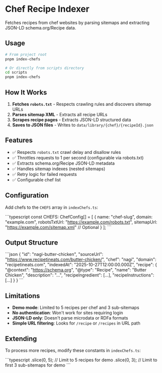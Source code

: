 # Chef Recipe Indexer

Fetches recipes from chef websites by parsing sitemaps and extracting JSON-LD schema.org/Recipe data.

## Usage

```bash
# From project root
pnpm index-chefs

# Or directly from scripts directory
cd scripts
pnpm index-chefs
```

## How It Works

1. **Fetches `robots.txt`** - Respects crawling rules and discovers sitemap URLs
2. **Parses sitemap XML** - Extracts all recipe URLs
3. **Scrapes recipe pages** - Extracts JSON-LD structured data
4. **Saves to JSON files** - Writes to `data/library/{chef}/{recipeId}.json`

## Features

- ✅ Respects `robots.txt` crawl delay and disallow rules
- ✅ Throttles requests to 1 per second (configurable via robots.txt)
- ✅ Extracts schema.org/Recipe JSON-LD metadata
- ✅ Handles sitemap indexes (nested sitemaps)
- ✅ Retry logic for failed requests
- ✅ Configurable chef list

## Configuration

Add chefs to the `CHEFS` array in `indexChefs.ts`:

\`\`\`typescript
const CHEFS: ChefConfig[] = [
  {
    name: "chef-slug",
    domain: "example.com",
    robotsTxtUrl: "https://example.com/robots.txt",
    sitemapUrl: "https://example.com/sitemap.xml" // Optional
  }
];
\`\`\`

## Output Structure

\`\`\`json
{
  "id": "nagi-butter-chicken",
  "sourceUrl": "https://www.recipetineats.com/butter-chicken/",
  "chef": "nagi",
  "domain": "recipetineats.com",
  "indexedAt": "2025-10-27T12:00:00.000Z",
  "recipe": {
    "@context": "https://schema.org",
    "@type": "Recipe",
    "name": "Butter Chicken",
    "description": "...",
    "recipeIngredient": [...],
    "recipeInstructions": [...]
  }
}
\`\`\`

## Limitations

- **Demo mode**: Limited to 5 recipes per chef and 3 sub-sitemaps
- **No authentication**: Won't work for sites requiring login
- **JSON-LD only**: Doesn't parse microdata or RDFa formats
- **Simple URL filtering**: Looks for `/recipe` or `/recipes` in URL path

## Extending

To process more recipes, modify these constants in `indexChefs.ts`:

\`\`\`typescript
.slice(0, 5); // Limit to 5 recipes for demo
.slice(0, 3); // Limit to first 3 sub-sitemaps for demo
\`\`\`
